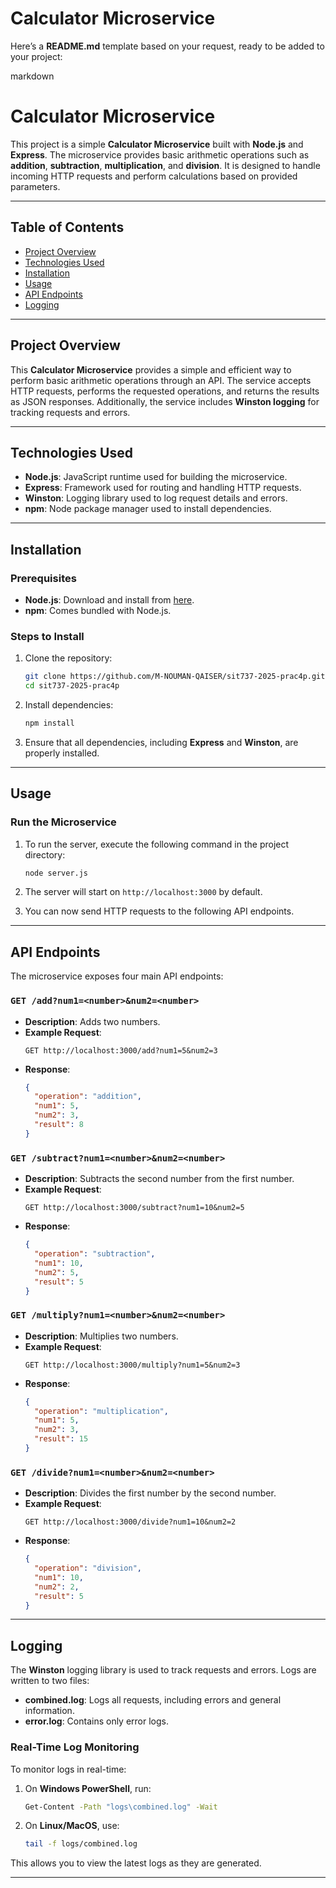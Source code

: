 # Calculator Microservice

Here’s a **README.md** template based on your request, ready to be added to your project:

markdown
# Calculator Microservice

This project is a simple **Calculator Microservice** built with **Node.js** and **Express**. The microservice provides basic arithmetic operations such as **addition**, **subtraction**, **multiplication**, and **division**. It is designed to handle incoming HTTP requests and perform calculations based on provided parameters.

---

## Table of Contents

- [Project Overview](#project-overview)
- [Technologies Used](#technologies-used)
- [Installation](#installation)
- [Usage](#usage)
- [API Endpoints](#api-endpoints)
- [Logging](#logging)


---

## Project Overview

This **Calculator Microservice** provides a simple and efficient way to perform basic arithmetic operations through an API. The service accepts HTTP requests, performs the requested operations, and returns the results as JSON responses. Additionally, the service includes **Winston logging** for tracking requests and errors.

---

## Technologies Used

- **Node.js**: JavaScript runtime used for building the microservice.
- **Express**: Framework used for routing and handling HTTP requests.
- **Winston**: Logging library used to log request details and errors.
- **npm**: Node package manager used to install dependencies.

---

## Installation

### Prerequisites

- **Node.js**: Download and install from [here](https://nodejs.org/en/download/).
- **npm**: Comes bundled with Node.js.

### Steps to Install

1. Clone the repository:
   ```bash
   git clone https://github.com/M-NOUMAN-QAISER/sit737-2025-prac4p.git
   cd sit737-2025-prac4p
   ```

2. Install dependencies:
   ```bash
   npm install
   ```

3. Ensure that all dependencies, including **Express** and **Winston**, are properly installed.

---

## Usage

### Run the Microservice

1. To run the server, execute the following command in the project directory:
   ```bash
   node server.js
   ```

2. The server will start on `http://localhost:3000` by default.

3. You can now send HTTP requests to the following API endpoints.

---

## API Endpoints

The microservice exposes four main API endpoints:

### `GET /add?num1=<number>&num2=<number>`
- **Description**: Adds two numbers.
- **Example Request**:
  ```
  GET http://localhost:3000/add?num1=5&num2=3
  ```
- **Response**:
  ```json
  {
    "operation": "addition",
    "num1": 5,
    "num2": 3,
    "result": 8
  }
  ```

### `GET /subtract?num1=<number>&num2=<number>`
- **Description**: Subtracts the second number from the first number.
- **Example Request**:
  ```
  GET http://localhost:3000/subtract?num1=10&num2=5
  ```
- **Response**:
  ```json
  {
    "operation": "subtraction",
    "num1": 10,
    "num2": 5,
    "result": 5
  }
  ```

### `GET /multiply?num1=<number>&num2=<number>`
- **Description**: Multiplies two numbers.
- **Example Request**:
  ```
  GET http://localhost:3000/multiply?num1=5&num2=3
  ```
- **Response**:
  ```json
  {
    "operation": "multiplication",
    "num1": 5,
    "num2": 3,
    "result": 15
  }
  ```

### `GET /divide?num1=<number>&num2=<number>`
- **Description**: Divides the first number by the second number.
- **Example Request**:
  ```
  GET http://localhost:3000/divide?num1=10&num2=2
  ```
- **Response**:
  ```json
  {
    "operation": "division",
    "num1": 10,
    "num2": 2,
    "result": 5
  }
  ```

---

## Logging

The **Winston** logging library is used to track requests and errors. Logs are written to two files:

- **combined.log**: Logs all requests, including errors and general information.
- **error.log**: Contains only error logs.

### Real-Time Log Monitoring

To monitor logs in real-time:

1. On **Windows PowerShell**, run:
   ```bash
   Get-Content -Path "logs\combined.log" -Wait
   ```

2. On **Linux/MacOS**, use:
   ```bash
   tail -f logs/combined.log
   ```

This allows you to view the latest logs as they are generated.


---



